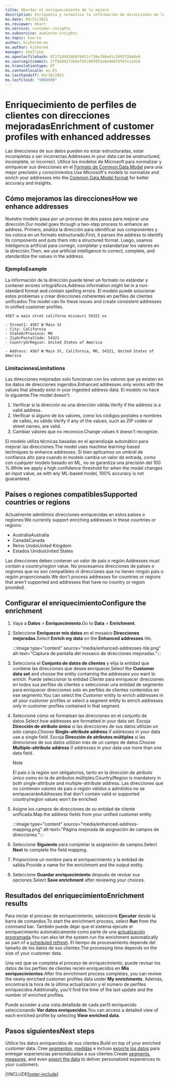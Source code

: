```yaml
---
title: Abordar el enriquecimiento de la mejora
description: Enriquezca y normalice la información de direcciones de los perfiles de los clientes con los modelos de Microsoft.
ms.date: 04/21/2021
ms.reviewer: mhart
ms.service: customer-insights
ms.subservice: audience-insights
ms.topic: how-to
author: kishorem-ms
ms.author: kishorem
manager: shellyha
ms.openlocfilehash: 07271d491460764f2c738e760e41c3492f2b6de9
ms.sourcegitcommit: 27f9dd837304ef9fc00f055a6e900fbf6fce1429
ms.translationtype: HT
ms.contentlocale: es-ES
ms.lasthandoff: 04/30/2021
ms.locfileid: "5965599"
---
```

# <a name="enrichment-of-customer-profiles-with-enhanced-addresses"></a><span data-ttu-id="cb914-103">Enriquecimiento de perfiles de clientes con direcciones mejoradas</span><span class="sxs-lookup"><span data-stu-id="cb914-103">Enrichment of customer profiles with enhanced addresses</span></span>

<span data-ttu-id="cb914-104">Las direcciones de sus datos pueden no estar estructuradas, estar incompletas o ser incorrectas.</span><span class="sxs-lookup"><span data-stu-id="cb914-104">Addresses in your data can be unstructured, incomplete, or incorrect.</span></span> <span data-ttu-id="cb914-105">Utilice los modelos de Microsoft para normalizar y enriquecer sus direcciones en el [Formato de Common Data Model](/common-data-model/schema/core/applicationcommon/address) para una mejor precisión y conocimientos.</span><span class="sxs-lookup"><span data-stu-id="cb914-105">Use Microsoft's models to normalize and enrich your addresses into the [Common Data Model format](/common-data-model/schema/core/applicationcommon/address) for better accuracy and insights.</span></span>

## <a name="how-we-enhance-addresses"></a><span data-ttu-id="cb914-106">Cómo mejoramos las direcciones</span><span class="sxs-lookup"><span data-stu-id="cb914-106">How we enhance addresses</span></span>

<span data-ttu-id="cb914-107">Nuestro modelo pasa por un proceso de dos pasos para mejorar una dirección.</span><span class="sxs-lookup"><span data-stu-id="cb914-107">Our model goes through a two-step process to enhance an address.</span></span> <span data-ttu-id="cb914-108">Primero, analiza la dirección para identificar sus componentes y los coloca en un formato estructurado.</span><span class="sxs-lookup"><span data-stu-id="cb914-108">First, it parses the address to identify its components and puts them into a structured format.</span></span> <span data-ttu-id="cb914-109">Luego, usamos inteligencia artificial para corregir, completar y estandarizar los valores en la dirección.</span><span class="sxs-lookup"><span data-stu-id="cb914-109">Then, we use artificial intelligence to correct, complete, and standardize the values in the address.</span></span>

### <a name="example"></a><span data-ttu-id="cb914-110">Ejemplo</span><span class="sxs-lookup"><span data-stu-id="cb914-110">Example</span></span>

<span data-ttu-id="cb914-111">La información de la dirección puede tener un formato no estándar y contener errores ortográficos.</span><span class="sxs-lookup"><span data-stu-id="cb914-111">Address information might be in a non-standard format and contain spelling errors.</span></span> <span data-ttu-id="cb914-112">El modelo puede solucionar estos problemas y crear direcciones coherentes en perfiles de clientes unificados.</span><span class="sxs-lookup"><span data-stu-id="cb914-112">The model can fix these issues and create consistent addresses in unified customer profiles.</span></span>

```Input
4567 w main stret californa missouri 54321 us
```

```Output
- Street1: 4567 W Main St
- City: California
- StateOrProvince: MO
- ZipOrPostalCode: 54321
- CountryOrRegion: United States of America

- Address: 4567 W Main St, California, MO, 54321, United States of America
```

### <a name="limitations"></a><span data-ttu-id="cb914-113">Limitaciones</span><span class="sxs-lookup"><span data-stu-id="cb914-113">Limitations</span></span>

<span data-ttu-id="cb914-114">Las direcciones mejoradas solo funcionan con los valores que ya existen en los datos de direcciones ingeridos.</span><span class="sxs-lookup"><span data-stu-id="cb914-114">Enhanced addresses only works with the values that already exist in your ingested address data.</span></span> <span data-ttu-id="cb914-115">El modelo no hace lo siguiente:</span><span class="sxs-lookup"><span data-stu-id="cb914-115">The model doesn't:</span></span> 

1. <span data-ttu-id="cb914-116">Verificar si la dirección es una dirección válida.</span><span class="sxs-lookup"><span data-stu-id="cb914-116">Verify if the address is a valid address.</span></span>
2. <span data-ttu-id="cb914-117">Verificar si alguno de los valores, como los códigos postales o nombres de calles, es válido.</span><span class="sxs-lookup"><span data-stu-id="cb914-117">Verify if any of the values, such as ZIP codes or street names, are valid.</span></span>
3. <span data-ttu-id="cb914-118">Cambiar valores que no reconoce.</span><span class="sxs-lookup"><span data-stu-id="cb914-118">Change values it doesn't recognize.</span></span>

<span data-ttu-id="cb914-119">El modelo utiliza técnicas basadas en el aprendizaje automático para mejorar las direcciones.</span><span class="sxs-lookup"><span data-stu-id="cb914-119">The model uses machine learning-based techniques to enhance addresses.</span></span> <span data-ttu-id="cb914-120">Si bien aplicamos un umbral de confianza alto para cuando el modelo cambia un valor de entrada, como con cualquier modelo basado en ML, no se garantiza una precisión del 100 %.</span><span class="sxs-lookup"><span data-stu-id="cb914-120">While we apply a high confidence threshold for when the model changes an input value, as with any ML-based model, 100% accuracy is not guaranteed.</span></span>

## <a name="supported-countries-or-regions"></a><span data-ttu-id="cb914-121">Países o regiones compatibles</span><span class="sxs-lookup"><span data-stu-id="cb914-121">Supported countries or regions</span></span>

<span data-ttu-id="cb914-122">Actualmente admitimos direcciones enriquecidas en estos países o regiones:</span><span class="sxs-lookup"><span data-stu-id="cb914-122">We currently support enriching addresses in these countries or regions:</span></span> 

- <span data-ttu-id="cb914-123">Australia</span><span class="sxs-lookup"><span data-stu-id="cb914-123">Australia</span></span>
- <span data-ttu-id="cb914-124">Canadá</span><span class="sxs-lookup"><span data-stu-id="cb914-124">Canada</span></span>
- <span data-ttu-id="cb914-125">Reino Unido</span><span class="sxs-lookup"><span data-stu-id="cb914-125">United Kingdom</span></span>
- <span data-ttu-id="cb914-126">Estados Unidos</span><span class="sxs-lookup"><span data-stu-id="cb914-126">United States</span></span>

<span data-ttu-id="cb914-127">Las direcciones deben contener un valor de país o región.</span><span class="sxs-lookup"><span data-stu-id="cb914-127">Addresses must contain a country/region value.</span></span> <span data-ttu-id="cb914-128">No procesamos direcciones de países o regiones que no son compatibles ni direcciones que no tienen ningún país o región proporcionado.</span><span class="sxs-lookup"><span data-stu-id="cb914-128">We don't process addresses for countries or regions that aren't supported and addresses that have no country or region provided.</span></span>

## <a name="configure-the-enrichment"></a><span data-ttu-id="cb914-129">Configurar el enriquecimiento</span><span class="sxs-lookup"><span data-stu-id="cb914-129">Configure the enrichment</span></span>

1. <span data-ttu-id="cb914-130">Vaya a **Datos** > **Enriquecimiento**.</span><span class="sxs-lookup"><span data-stu-id="cb914-130">Go to **Data** > **Enrichment**.</span></span>

1. <span data-ttu-id="cb914-131">Seleccione **Enriquecer mis datos** en el mosaico **Direcciones mejoradas**.</span><span class="sxs-lookup"><span data-stu-id="cb914-131">Select **Enrich my data** on the **Enhanced addresses** tile.</span></span>

   :::image type="content" source="media/enhanced-addresses-tile.png" alt-text="Captura de pantalla del mosaico de direcciones mejoradas.":::

1. <span data-ttu-id="cb914-133">Selecciona el **Conjunto de datos de clientes** y elija la entidad que contiene las direcciones que desea enriquecer.</span><span class="sxs-lookup"><span data-stu-id="cb914-133">Select the **Customer data set** and choose the entity containing the addresses you want to enrich.</span></span> <span data-ttu-id="cb914-134">Puede seleccionar la entidad *Cliente* para enriquecer direcciones en todos sus perfiles de clientes o seleccionar una entidad de segmento para enriquecer direcciones solo en perfiles de clientes contenidos en ese segmento.</span><span class="sxs-lookup"><span data-stu-id="cb914-134">You can select the *Customer* entity to enrich addresses in all your customer profiles or select a segment entity to enrich addresses only in customer profiles contained in that segment.</span></span>

1. <span data-ttu-id="cb914-135">Seleccione cómo se formatean las direcciones en el conjunto de datos.</span><span class="sxs-lookup"><span data-stu-id="cb914-135">Select how addresses are formatted in your data set.</span></span> <span data-ttu-id="cb914-136">Escoja **Dirección de atributo único** si las direcciones de sus datos utilizan un solo campo.</span><span class="sxs-lookup"><span data-stu-id="cb914-136">Choose **Single-attribute address** if addresses in your data use a single field.</span></span> <span data-ttu-id="cb914-137">Escoja **Dirección de atributos múltiples** si las direcciones de sus datos utilizan más de un campo de datos.</span><span class="sxs-lookup"><span data-stu-id="cb914-137">Choose **Multiple-attribute address** if addresses in your data use more than one data field.</span></span>

   > [!NOTE]
   > <span data-ttu-id="cb914-138">El país o la región son obligatorios, tanto en la dirección de atributo único como en la de atributos múltiples.</span><span class="sxs-lookup"><span data-stu-id="cb914-138">Country/Region is mandatory in both single-attribute and multiple-attribute address.</span></span> <span data-ttu-id="cb914-139">Las direcciones que no contienen valores de país o región válidos o admitidos no se enriquecerán</span><span class="sxs-lookup"><span data-stu-id="cb914-139">Addresses that don't contain valid or supported country/region values won't be enriched</span></span>

1.  <span data-ttu-id="cb914-140">Asigne los campos de direcciones de su entidad de cliente unificada.</span><span class="sxs-lookup"><span data-stu-id="cb914-140">Map the address fields from your unified customer entity.</span></span>

    :::image type="content" source="media/enhanced-address-mapping.png" alt-text="Página mejorada de asignación de campos de direcciones.":::

1. <span data-ttu-id="cb914-142">Seleccione **Siguiente** para completar la asignación de campos.</span><span class="sxs-lookup"><span data-stu-id="cb914-142">Select **Next** to complete the field mapping.</span></span>

1. <span data-ttu-id="cb914-143">Proporcione un nombre para el enriquecimiento y la entidad de salida.</span><span class="sxs-lookup"><span data-stu-id="cb914-143">Provide a name for the enrichment and the output entity.</span></span>

1. <span data-ttu-id="cb914-144">Seleccione **Guardar enriquecimiento** después de revisar sus opciones.</span><span class="sxs-lookup"><span data-stu-id="cb914-144">Select **Save enrichment** after reviewing your choices.</span></span>

## <a name="enrichment-results"></a><span data-ttu-id="cb914-145">Resultados del enriquecimiento</span><span class="sxs-lookup"><span data-stu-id="cb914-145">Enrichment results</span></span>

<span data-ttu-id="cb914-146">Para iniciar el proceso de enriquecimiento, seleccione **Ejecutar** desde la barra de comandos.</span><span class="sxs-lookup"><span data-stu-id="cb914-146">To start the enrichment process, select **Run** from the command bar.</span></span> <span data-ttu-id="cb914-147">También puede dejar que el sistema ejecute el enriquecimiento automáticamente como parte de una [actualización programada](system.md#schedule-tab).</span><span class="sxs-lookup"><span data-stu-id="cb914-147">You can also let the system run the enrichment automatically as part of a [scheduled refresh](system.md#schedule-tab).</span></span> <span data-ttu-id="cb914-148">El tiempo de procesamiento depende del tamaño de los datos de sus clientes.</span><span class="sxs-lookup"><span data-stu-id="cb914-148">The processing time depends on the size of your customer data.</span></span>

<span data-ttu-id="cb914-149">Una vez que se completa el proceso de enriquecimiento, puede revisar los datos de los perfiles de clientes recién enriquecidos en **Mis enriquecimientos**.</span><span class="sxs-lookup"><span data-stu-id="cb914-149">After the enrichment process completes, you can review the newly enriched customer profiles data under **My enrichments**.</span></span> <span data-ttu-id="cb914-150">Además, encontrará la hora de la última actualización y el número de perfiles enriquecidos.</span><span class="sxs-lookup"><span data-stu-id="cb914-150">Additionally, you'll find the time of the last update and the number of enriched profiles.</span></span>

<span data-ttu-id="cb914-151">Puede acceder a una vista detallada de cada perfil enriquecido seleccionando **Ver datos enriquecidos**.</span><span class="sxs-lookup"><span data-stu-id="cb914-151">You can access a detailed view of each enriched profile by selecting **View enriched data**.</span></span>

## <a name="next-steps"></a><span data-ttu-id="cb914-152">Pasos siguientes</span><span class="sxs-lookup"><span data-stu-id="cb914-152">Next steps</span></span>

<span data-ttu-id="cb914-153">Utilice los datos enriquecidos de sus clientes.</span><span class="sxs-lookup"><span data-stu-id="cb914-153">Build on top of your enriched customer data.</span></span> <span data-ttu-id="cb914-154">Cree [segmentos](segments.md), [medidas](measures.md) e incluso [exporte los datos](export-destinations.md) para entregar experiencias personalizadas a sus clientes.</span><span class="sxs-lookup"><span data-stu-id="cb914-154">Create [segments](segments.md), [measures](measures.md), and even [export the data](export-destinations.md) to deliver personalized experiences to your customers.</span></span>

[!INCLUDE[footer-include](../includes/footer-banner.md)]

